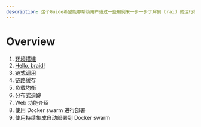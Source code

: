```yaml
---
description: 这个Guide希望能够帮助用户通过一些用例来一步一步了解到 braid 的运行机制。
---
```


# Overview



1. [环境搭建](guide/环境搭建.md)
2. [Hello, braid!](guide/hello_braid.md)
3. [链式调用](guide/链式调用.md)
4. 链路缓存
5. 负载均衡
6. 分布式追踪
7. Web 功能介绍
8. 使用 Docker swarm 进行部署
9. 使用持续集成自动部署到 Docker swarm